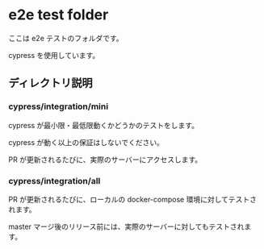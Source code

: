 # e2e test folder

ここは e2e テストのフォルダです。

cypress を使用しています。

## ディレクトリ説明

### cypress/integration/mini

cypress が最小限・最低限動くかどうかのテストをします。

cypress が動く以上の保証はしないでください。

PR が更新されるたびに、実際のサーバーにアクセスします。

### cypress/integration/all

PR が更新されるたびに、ローカルの docker-compose 環境に対してテストされます。

master マージ後のリリース前には、実際のサーバーに対してもテストされます。
